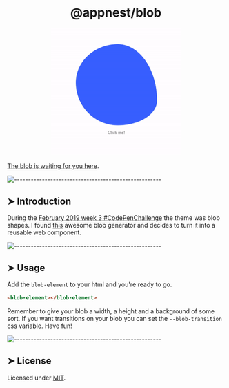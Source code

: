 <h1 align="center">@appnest/blob</h1>

<a href="https://appnest-demo.firebaseapp.com/blob/">
	<p align="center">
	  <img src="https://raw.githubusercontent.com/andreasbm/blob/master/assets/demo.gif" alt="Demo" width="300" />
	</p>
</a>

[The blob is waiting for you here](https://appnest-demo.firebaseapp.com/blob/).


![-----------------------------------------------------](https://raw.githubusercontent.com/andreasbm/readme/master/assets/lines/colored.png)

## ➤ Introduction

During the [February 2019 week 3 #CodePenChallenge](https://codepen.io/challenges/2019/february/3) the theme was blob shapes. I found [this](https://codepen.io/LekovicMilos/full/omVzYv) awesome blob generator and decides to turn it into a reusable web component.


![-----------------------------------------------------](https://raw.githubusercontent.com/andreasbm/readme/master/assets/lines/colored.png)

## ➤ Usage

Add the `blob-element` to your html and you're ready to go.

```html
<blob-element></blob-element>
```

Remember to give your blob a width, a height and a background of some sort. If you want transitions on your blob you can set the `--blob-transition` css variable. Have fun!


![-----------------------------------------------------](https://raw.githubusercontent.com/andreasbm/readme/master/assets/lines/colored.png)

## ➤ License
	
Licensed under [MIT](https://opensource.org/licenses/MIT).